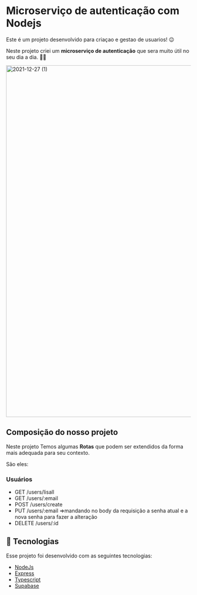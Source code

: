 # Microserviço de autenticação com Nodejs

Este é um projeto desenvolvido para criaçao e gestao de usuarios! :wink:

Neste projeto criei um **microserviço de autenticação** que sera muito útil no seu dia a dia. :hammer::wrench:

<img width="960" alt="2021-12-27 (1)" src="https://user-images.githubusercontent.com/90481197/147509577-0e43ee7e-12c6-47ff-a30a-9a62e1a12f93.png">

## Composição do nosso projeto

Neste projeto Temos algumas **Rotas** que podem ser extendidos da forma mais adequada para seu contexto. 

São eles:

### Usuários

* GET /users/lisall
* GET /users/:email
* POST /users/create
* PUT /users/:email =>mandando no body da requisição a senha atual e a nova senha para fazer a alteração
* DELETE /users/:id

## 🧪 Tecnologias

Esse projeto foi desenvolvido com as seguintes tecnologias:

- [NodeJs](https://nodejs.org)
- [Express](https://expressjs.com/pt-br/)
- [Typescript](https://www.typescriptlang.org)
- [Supabase](https://app.supabase.io/)

